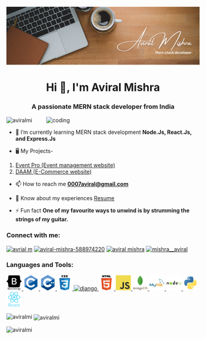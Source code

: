 ![logo](https://github.com/AviralMi/AviralMi/blob/main/Brown%20Wood%20Minimalist%20Profile%20LinkedIn%20Banner.png)

<h1 align="center">Hi 👋, I'm Aviral Mishra</h1>
<h3 align="center">A passionate MERN stack developer from India</h3>

<img alt="coding" width="400" align="right" src="https://static.wixstatic.com/media/2be1ce_864567900845418ebfd61e297637464d~mv2.gif">

<p align="left"> <img src="https://komarev.com/ghpvc/?username=aviralmi&label=Profile%20views&color=0e75b6&style=flat" alt="aviralmi" /> </p>

- 🌱 I’m currently learning MERN stack development **Node.Js, React.Js, and Express.Js**

- 🖥️ My Projects-

1) [Event Pro (Event management website)](https://drive.google.com/file/d/1pzQBz9yH8pJIJj5qTq5NGjmVuhmZcQPv/view?ts=64577ece)
2) [DAAM (E-Commerce website)](https://drive.google.com/drive/folders/1cHbB3WiR4dUg0mYXp9Xp7tucpL54dGz2?usp=share_link)

- 📫 How to reach me **0007aviral@gmail.com**

- 📄 Know about my experiences [Resume](https://drive.google.com/file/d/1gBPKbWggb9lNJ7dAYgikE24hHUeJTQGB/view?usp=sharing)

- ⚡ Fun fact **One of my favourite ways to unwind is by strumming the strings of my guitar.**

<h3 align="left">Connect with me:</h3>
<p align="left">
<a href="https://twitter.com/avrial m" target="blank"><img align="center" src="https://raw.githubusercontent.com/rahuldkjain/github-profile-readme-generator/master/src/images/icons/Social/twitter.svg" alt="avrial m" height="30" width="40" /></a>
<a href="https://linkedin.com/in/aviral-mishra-588974220" target="blank"><img align="center" src="https://raw.githubusercontent.com/rahuldkjain/github-profile-readme-generator/master/src/images/icons/Social/linked-in-alt.svg" alt="aviral-mishra-588974220" height="30" width="40" /></a>
<a href="https://fb.com/aviral mishra" target="blank"><img align="center" src="https://raw.githubusercontent.com/rahuldkjain/github-profile-readme-generator/master/src/images/icons/Social/facebook.svg" alt="aviral mishra" height="30" width="40" /></a>
<a href="https://instagram.com/mishra__aviral" target="blank"><img align="center" src="https://raw.githubusercontent.com/rahuldkjain/github-profile-readme-generator/master/src/images/icons/Social/instagram.svg" alt="mishra__aviral" height="30" width="40" /></a>
</p>

<h3 align="left">Languages and Tools:</h3>
<p align="left"> <a href="https://getbootstrap.com" target="_blank" rel="noreferrer"> <img src="https://raw.githubusercontent.com/devicons/devicon/master/icons/bootstrap/bootstrap-plain-wordmark.svg" alt="bootstrap" width="40" height="40"/> </a> <a href="https://www.cprogramming.com/" target="_blank" rel="noreferrer"> <img src="https://raw.githubusercontent.com/devicons/devicon/master/icons/c/c-original.svg" alt="c" width="40" height="40"/> </a> <a href="https://www.w3schools.com/cpp/" target="_blank" rel="noreferrer"> <img src="https://raw.githubusercontent.com/devicons/devicon/master/icons/cplusplus/cplusplus-original.svg" alt="cplusplus" width="40" height="40"/> </a> <a href="https://www.w3schools.com/css/" target="_blank" rel="noreferrer"> <img src="https://raw.githubusercontent.com/devicons/devicon/master/icons/css3/css3-original-wordmark.svg" alt="css3" width="40" height="40"/> </a> <a href="https://www.djangoproject.com/" target="_blank" rel="noreferrer"> <img src="https://cdn.worldvectorlogo.com/logos/django.svg" alt="django" width="40" height="40"/> </a> <a href="https://www.w3.org/html/" target="_blank" rel="noreferrer"> <img src="https://raw.githubusercontent.com/devicons/devicon/master/icons/html5/html5-original-wordmark.svg" alt="html5" width="40" height="40"/> </a> <a href="https://developer.mozilla.org/en-US/docs/Web/JavaScript" target="_blank" rel="noreferrer"> <img src="https://raw.githubusercontent.com/devicons/devicon/master/icons/javascript/javascript-original.svg" alt="javascript" width="40" height="40"/> </a> <a href="https://www.mongodb.com/" target="_blank" rel="noreferrer"> <img src="https://raw.githubusercontent.com/devicons/devicon/master/icons/mongodb/mongodb-original-wordmark.svg" alt="mongodb" width="40" height="40"/> </a> <a href="https://www.mysql.com/" target="_blank" rel="noreferrer"> <img src="https://raw.githubusercontent.com/devicons/devicon/master/icons/mysql/mysql-original-wordmark.svg" alt="mysql" width="40" height="40"/> </a> <a href="https://nodejs.org" target="_blank" rel="noreferrer"> <img src="https://raw.githubusercontent.com/devicons/devicon/master/icons/nodejs/nodejs-original-wordmark.svg" alt="nodejs" width="40" height="40"/> </a> <a href="https://www.python.org" target="_blank" rel="noreferrer"> <img src="https://raw.githubusercontent.com/devicons/devicon/master/icons/python/python-original.svg" alt="python" width="40" height="40"/> </a> <a href="https://reactjs.org/" target="_blank" rel="noreferrer"> <img src="https://raw.githubusercontent.com/devicons/devicon/master/icons/react/react-original-wordmark.svg" alt="react" width="40" height="40"/> </a> </p>

<p><img align="left" src="https://github-readme-stats.vercel.app/api/top-langs?username=aviralmi&show_icons=true&locale=en&layout=compact" alt="aviralmi" /></p>

<p>&nbsp;<img align="center" src="https://github-readme-stats.vercel.app/api?username=aviralmi&show_icons=true&locale=en" alt="aviralmi" /></p>

<p><img align="center" src="https://github-readme-streak-stats.herokuapp.com/?user=aviralmi&" alt="aviralmi" /></p>

